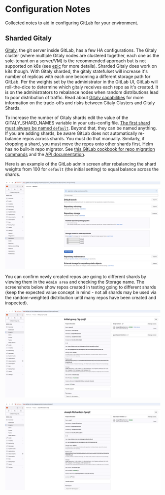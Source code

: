 # Configuration Notes

Collected notes to aid in configuring GitLab for your environment.

## Sharded Gitaly

[Gitaly](https://docs.gitlab.com/ee/administration/gitaly/), the git server inside GitLab, has a few HA configurations. The Gitaly cluster (where multiple Gitaly nodes are clustered together, each one as the sole-tenant on a server/VM) is the recommended approach but is not supported on k8s (see [epic](https://gitlab.com/groups/gitlab-org/-/epics/6127) for more details). Sharded Gitaly does work on k8s though. With Gitaly sharded, the gitaly statefulset will increase it's number of replicas with each one becoming a different storage path for GitLab. Per the weights set by the administrator in the GitLab UI, GitLab will roll-the-dice to determine which gitaly receives each repo as it's created. It is on the administrators to rebalance nodes when random distributions lead to poor distribution of traffic. Read about [Gitaly capabilities](https://docs.gitlab.com/ee/administration/gitaly/gitaly_geo_capabilities.html#gitaly-capabilities) for more information on the trade-offs and risks between Gitaly Clusters and Gitaly Shards.

To increase the number of Gitaly shards edit the value of the GITALY_SHARD_NAMES variable in your uds-config file. [The first shard must always be named `default`](https://docs.gitlab.com/ee/administration/gitaly/configure_gitaly.html?tab=Helm+chart+%28Kubernetes%29#gitlab-requires-a-default-repository-storage). Beyond that, they can be named anything. If you are adding shards, be aware GitLab does not automatically re-balance repos across shards. You must do that manually. Similarly, if dropping a shard, you must move the repos onto other shards first. Helm has no built-in repo migrator. See [this GitLab cookbook for repo migration commands](https://dev.gitlab.org/cookbooks/runbooks/-/blob/gitaly-total-cpu/howto/sharding.md#moving-repositories-between-shards) and the [API documentation](https://docs.gitlab.com/ee/api/rest/).

Here is an example of the GitLab admin screen after rebalancing the shard weights from 100 for `default` (the initial setting) to equal balance across the shards.

![image](screenshots/configure-shard-weights.png)

You can confirm newly created repos are going to different shards by viewing them in the `Admin area` and checking the Storage name. The screenshots below show repos created in testing going to different shards (keep the expected value concept in mind - not all shards may be used via the random-weighted distribution until many repos have been created and inspected).

![image](screenshots/ig-proj1-shard2.png)

![image](screenshots/joe-proj2-default.png)
